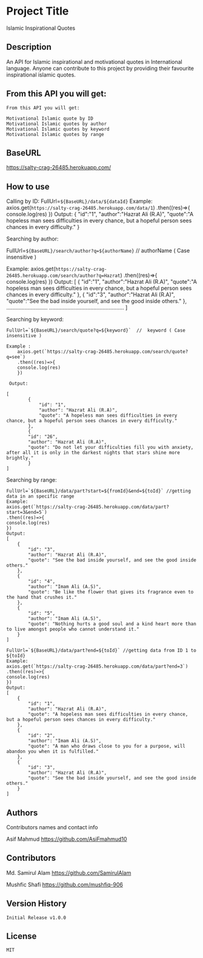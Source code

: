 # Project Title

Islamic Inspirational Quotes <API/>

## Description

An API for Islamic inspirational and motivational quotes in International language.
Anyone can contribute to this project by providing their favourite inspirational islamic quotes.

## From this API you will get:

    From this API you will get:

    Motivational Islamic quote by ID
    Motivational Islamic quotes by author
    Motivational Islamic quotes by keyword
    Motivational Islamic quotes by range

## BaseURL

https://salty-crag-26485.herokuapp.com/

## How to use

Calling by ID:
FullUrl=`${BaseURL}/data/${dataId}`
Example:
axios.get(`https://salty-crag-26485.herokuapp.com/data/1`)
.then((res)=>{
console.log(res)
})
Output:
{
"id":"1",
"author":"Hazrat Ali (R.A)",
"quote":"A hopeless man sees difficulties in every chance, but a hopeful person sees chances in every difficulty."
}

Searching by author:

FullUrl=`${BaseURL}/search/author?q=${authorName}` // authorName ( Case insensitive )

Example:
axios.get(`https://salty-crag-26485.herokuapp.com/search/author?q=Hazrat`)
.then((res)=>{
console.log(res)
})
Output:
[
{
"id":"1",
"author":"Hazrat Ali (R.A)",
"quote":"A hopeless man sees difficulties in every chance, but a hopeful person sees chances in every difficulty."
},
{
"id":"3",
"author":"Hazrat Ali (R.A)",
"quote":"See the bad inside yourself, and see the good inside others."
},
...........................
.................................................
]

Searching by keyword:

    FullUrl=`${BaseURL}/search/quote?q=${keyword}`  //  keyword ( Case insensitive )

    Example :
        axios.get(`https://salty-crag-26485.herokuapp.com/search/quote?q=see`)
        .then((res)=>{
        console.log(res)
        })

     Output:

    [
            {
                "id": "1",
                "author": "Hazrat Ali (R.A)",
                "quote": "A hopeless man sees difficulties in every chance, but a hopeful person sees chances in every difficulty."
            },
            {
            "id": "26",
            "author": "Hazrat Ali (R.A)",
            "quote": "Do not let your difficulties fill you with anxiety, after all it is only in the darkest nights that stars shine more brightly."
            }
    ]

Searching by range:

    FullUrl=`${BaseURL}/data/part?start=${fromId}&end=${toId}` //getting data in an specific range
    Example:
    axios.get(`https://salty-crag-26485.herokuapp.com/data/part?start=3&end=5`)
    .then((res)=>{
    console.log(res)
    })
    Output:
    [
        {
            "id": "3",
            "author": "Hazrat Ali (R.A)",
            "quote": "See the bad inside yourself, and see the good inside others."
        },
        {
            "id": "4",
            "author": "Imam Ali (A.S)",
            "quote": "Be like the flower that gives its fragrance even to the hand that crushes it."
        },
        {
            "id": "5",
            "author": "Imam Ali (A.S)",
            "quote": "Nothing hurts a good soul and a kind heart more than to live amongst people who cannot understand it."
        }
    ]

    FullUrl=`${BaseURL}/data/part?end=${toId}` //getting data from ID 1 to ${toId}
    Example:
    axios.get(`https://salty-crag-26485.herokuapp.com/data/part?end=3`)
    .then((res)=>{
    console.log(res)
    })
    Output:
    [
        {
            "id": "1",
            "author": "Hazrat Ali (R.A)",
            "quote": "A hopeless man sees difficulties in every chance, but a hopeful person sees chances in every difficulty."
        },
        {
            "id": "2",
            "author": "Imam Ali (A.S)",
            "quote": "A man who draws close to you for a purpose, will abandon you when it is fulfilled."
        },
        {
            "id": "3",
            "author": "Hazrat Ali (R.A)",
            "quote": "See the bad inside yourself, and see the good inside others."
        }
    ]

## Authors

Contributors names and contact info

Asif Mahmud
https://github.com/AsiFmahmud10

## Contributors

Md. Samirul Alam
https://github.com/SamirulAlam

Mushfic Shafi
https://github.com/mushfiq-906

## Version History

    Initial Release v1.0.0

## License

    MIT
